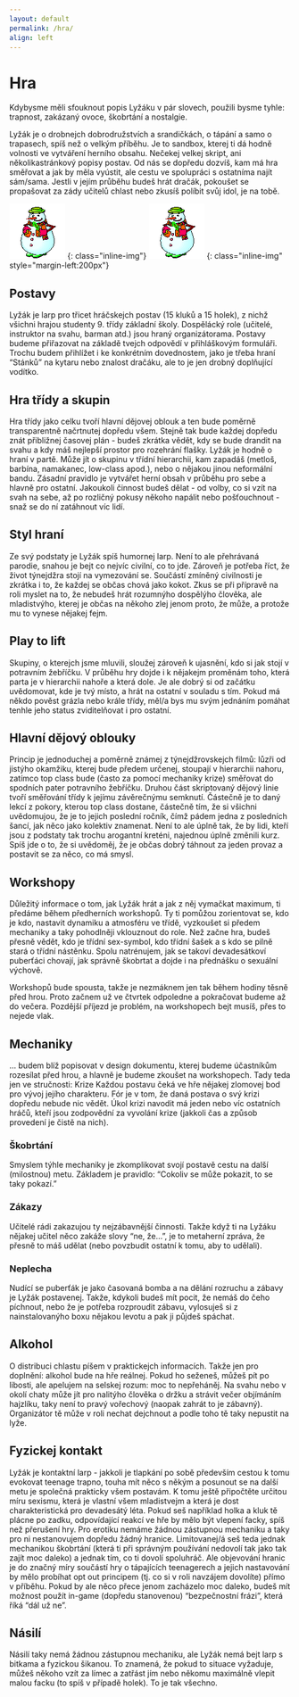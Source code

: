 ```yaml
---
layout: default
permalink: /hra/
align: left
---
```

# Hra

Kdybysme měli sfouknout popis Lyžáku v pár slovech, použili bysme tyhle: trapnost, zakázaný ovoce, škobrtání a nostalgie.

Lyžák je o drobnejch dobrodružstvích a srandičkách, o tápání a samo o trapasech, spíš než o velkým příběhu. Je to sandbox, kterej ti dá hodně volnosti ve vytváření herního obsahu. Nečekej velkej skript, ani několikastránkový popisy postav. Od nás se dopředu dozvíš, kam má hra směřovat a jak by měla vyústit, ale cestu ve spolupráci s ostatníma najít sám/sama. Jestli v jejím průběhu budeš hrát dračák, pokoušet se propašovat za zády učitelů chlast nebo zkusíš políbit svůj idol, je na tobě.

![snowman](/assets/img/snowman.gif)
{: class="inline-img"}
![snowman](/assets/img/snowman.gif)
{: class="inline-img" style="margin-left:200px"}

## Postavy
Lyžák je larp pro třicet hráčskejch postav (15 kluků a 15 holek), z nichž všichni hrajou studenty 9. třídy základní školy. Dospělácký role (učitelé, instruktor na svahu, barman atd.) jsou hraný organizátorama.
Postavy budeme přiřazovat na základě tvejch odpovědí v přihláškovým formuláři. Trochu budem přihlížet i ke konkrétním dovednostem, jako je třeba hraní “Stánků” na kytaru nebo znalost dračáku, ale to je jen drobný doplňující vodítko.

## Hra třídy a skupin
Hra třídy jako celku tvoří hlavní dějovej oblouk a ten bude poměrně transparentně načrtnutej dopředu všem. Stejně tak bude každej dopředu znát přibližnej časovej plán - budeš zkrátka vědět, kdy se bude drandit na svahu a kdy máš nejlepší prostor pro rozehrání flašky.
Lyžák je hodně o hraní v partě. Může jít o skupinu v třídní hierarchii, kam zapadáš (metloš, barbína, namakanec, low-class apod.), nebo o nějakou jinou neformální bandu. Zásadní pravidlo je vytvářet herní obsah v průběhu pro sebe a hlavně pro ostatní. Jakoukoli činnost budeš dělat - od volby, co si vzít na svah na sebe, až po rozličný pokusy někoho napálit nebo pošťouchnout - snaž se do ní zatáhnout víc lidí.

## Styl hraní
Ze svý podstaty je Lyžák spíš humornej larp. Není to ale přehrávaná parodie, snahou je bejt co nejvíc civilní, co to jde. Zároveň je potřeba říct, že život týnejdžra stojí na vymezování se. Součástí zmíněný civilnosti je zkrátka i to, že každej se občas chová jako kokot. Zkus se při přípravě na roli myslet na to, že nebudeš hrát rozumnýho dospělýho člověka, ale mladistvýho, kterej je občas na někoho zlej jenom proto, že může, a protože mu to vynese nějakej fejm.

## Play to lift
Skupiny, o kterejch jsme mluvili, sloužej zároveň k ujasnění, kdo si jak stojí v potravním žebříčku. V průběhu hry dojde i k nějakejm proměnám toho, která parta je v hierarchii nahoře a která dole. Je ale dobrý si od začátku uvědomovat, kde je tvý místo, a hrát na ostatní v souladu s tím. Pokud má někdo pověst grázla nebo krále třídy, měl/a bys mu svým jednáním pomáhat tenhle jeho status zviditelňovat i pro ostatní. 

## Hlavní dějový oblouky
Princip je jednoduchej a poměrně známej z týnejdžrovskejch filmů: lůzři od jistýho okamžiku, kterej bude předem určenej, stoupají v hierarchii nahoru, zatímco top class bude (často za pomocí mechaniky krize) směřovat do spodních pater potravního žebříčku. 
Druhou část skriptovaný dějový linie tvoří směřování třídy k jejímu závěrečnýmu semknutí. Částečně je to daný lekcí z pokory, kterou top class dostane, částečně tím, že si všichni uvědomujou, že je to jejich poslední ročník, čímž pádem jedna z posledních šancí, jak něco jako kolektiv znamenat. Není to ale úplně tak, že by lidi, kteří jsou z podstaty tak trochu arogantní kreténi, najednou úplně změnili kurz. Spíš jde o to, že si uvědoměj, že je občas dobrý táhnout za jeden provaz a postavit se za něco, co má smysl.

## Workshopy
Důležitý informace o tom, jak Lyžák hrát a jak z něj vymačkat maximum, ti předáme během předherních workshopů. Ty ti pomůžou zorientovat se, kdo je kdo, nastavit dynamiku a atmosféru ve třídě, vyzkoušet si předem mechaniky a taky pohodlněji vklouznout do role. Než začne hra, budeš přesně vědět, kdo je třídní sex-symbol, kdo třídní šašek a s kdo se pilně stará o třídní nástěnku. Spolu natrénujem, jak se takoví devadesátkoví puberťáci chovají, jak správně škobrtat a dojde i na přednášku o sexuální výchově.

Workshopů bude spousta, takže je nezmáknem jen tak během hodiny těsně před hrou. Proto začnem už ve čtvrtek odpoledne a pokračovat budeme až do večera. Pozdější příjezd je problém, na workshopech bejt musíš, přes to nejede vlak.

## Mechaniky
… budem blíž popisovat v design dokumentu, kterej budeme účastníkům rozesílat před hrou, a hlavně je budeme zkoušet na workshopech. Tady teda jen ve stručnosti:
Krize
Každou postavu čeká ve hře nějakej zlomovej bod pro vývoj jejího charakteru. Fór je v tom, že daná postava o svý krizi dopředu nebude nic vědět. Úkol krizi navodit má jeden nebo víc ostatních hráčů, kteří jsou zodpovědní za vyvolání krize (jakkoli čas a způsob provedení je čistě na nich). 

### Škobrtání
Smyslem týhle mechaniky je zkomplikovat svojí postavě cestu na další (milostnou) metu. Základem je pravidlo: “Cokoliv se může pokazit, to se taky pokazí.”

### Zákazy
Učitelé rádi zakazujou ty nejzábavnější činnosti. Takže když ti na Lyžáku nějakej učitel něco zakáže slovy “ne, že…”, je to metaherní zpráva, že přesně to máš udělat (nebo povzbudit ostatní k tomu, aby to udělali).

### Neplecha
Nudící se puberťák je jako časovaná bomba a na dělání rozruchu a zábavy je Lyžák postavenej. Takže, kdykoli budeš mít pocit, že nemáš do čeho píchnout, nebo že je potřeba rozproudit zábavu, vylosuješ si z nainstalovanýho boxu nějakou levotu a pak ji půjdeš spáchat.

## Alkohol
O distribuci chlastu píšem v praktickejch informacích. Takže jen pro doplnění: alkohol bude na hře reálnej. Pokud ho seženeš, můžeš pít po libosti, ale apelujem na selskej rozum: moc to nepřeháněj. Na svahu nebo v okolí chaty může jít pro nalitýho člověka o držku a strávit večer objímáním hajzlíku, taky není to pravý vořechový (naopak zahrát to je zábavný). Organizátor tě může v roli nechat dejchnout a podle toho tě taky nepustit na lyže.

## Fyzickej kontakt
Lyžák je kontaktní larp - jakkoli je tlapkání po sobě především cestou k tomu evokovat teenage trapno, touha mít něco s někým a posunout se na další metu je společná prakticky všem postavám. K tomu ještě připočtěte určitou míru sexismu, která je vlastní všem mladistvejm a která je dost charakteristická pro devadesátý léta. Pokud seš například holka a kluk tě plácne po zadku, odpovídající reakcí ve hře by mělo být vlepení facky, spíš než přerušení hry. 
Pro erotiku nemáme žádnou zástupnou mechaniku a taky pro ni nestanovujem dopředu žádný hranice. Limitovanej/á seš teda jednak mechanikou škobrtání (která ti při správným používání nedovolí tak jako tak zajít moc daleko) a jednak tím, co ti dovolí spoluhráč. Ale objevování hranic je do značný míry součástí hry o tápajících teenagerech a jejich nastavování by mělo probíhat opt out principem (tj. co si v roli navzájem dovolíte) přímo v příběhu. 
Pokud by ale něco přece jenom zacházelo moc daleko, budeš mít možnost použít in-game (dopředu stanovenou) “bezpečnostní frázi”, která říká “dál už ne”.

## Násilí
Násilí taky nemá žádnou zástupnou mechaniku, ale Lyžák nemá bejt larp s bitkama a fyzickou šikanou. To znamená, že pokud to situace vyžaduje, můžeš někoho vzít za límec a zatřást jím nebo někomu maximálně vlepit malou facku (to spíš v případě holek). To je tak všechno.



